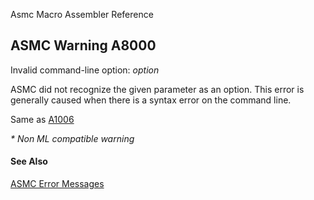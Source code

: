 Asmc Macro Assembler Reference

## ASMC Warning A8000

Invalid command-line option: _option_

ASMC did not recognize the given parameter as an option. This error is generally caused when there is a syntax error on the command line.

Same as [A1006](A1006.md)

_* Non ML compatible warning_

#### See Also

[ASMC Error Messages](readme.md)